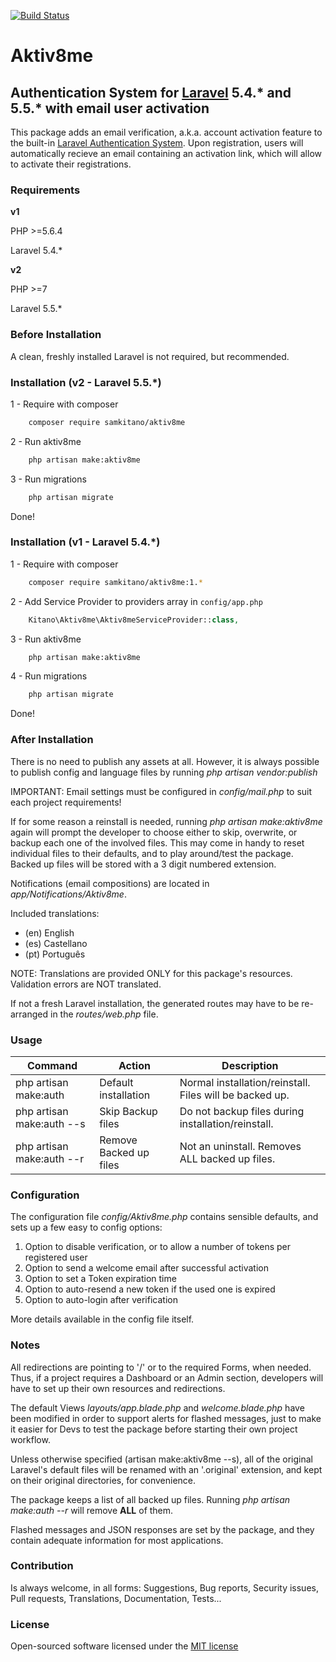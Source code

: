 [![Build Status](https://travis-ci.org/samkitano/aktiv8me.svg?branch=master)](https://travis-ci.org/samkitano/aktiv8me)
# Aktiv8me

## Authentication System for [Laravel](https://laravel.com) 5.4.* and 5.5.* with email user activation

This package adds an email verification, a.k.a. account activation feature to the built-in
[Laravel Authentication System](https://laravel.com/docs/5.5/authentication#authentication-quickstart).
Upon registration, users will automatically recieve an email containing an activation link, which will allow to
activate their registrations.

### Requirements
**v1**

PHP >=5.6.4

Laravel 5.4.*

**v2**

PHP >=7

Laravel 5.5.*

### Before Installation
A clean, freshly installed Laravel is not required, but recommended.

### Installation (v2 - Laravel 5.5.*)

1 - Require with composer
```bash
    composer require samkitano/aktiv8me
```
2 - Run aktiv8me
```bash
    php artisan make:aktiv8me
```

3 - Run migrations
```bash
    php artisan migrate
```
Done!

### Installation (v1 - Laravel 5.4.*)

1 - Require with composer
```bash
    composer require samkitano/aktiv8me:1.*
```
2 - Add Service Provider to providers array in ```config/app.php```

```php
    Kitano\Aktiv8me\Aktiv8meServiceProvider::class,
```
3 - Run aktiv8me
```bash
    php artisan make:aktiv8me
```

4 - Run migrations
```bash
    php artisan migrate
```
Done!

### After Installation
There is no need to publish any assets at all. However, it is always possible to publish
config and language files by running *php artisan vendor:publish*

IMPORTANT: Email settings must be configured in *config/mail.php* to suit each project requirements!

If for some reason a reinstall is needed, running *php artisan make:aktiv8me* again will
prompt the developer to choose either to skip, overwrite, or backup each one of the involved files.
This may come in handy to reset individual files to their defaults, and to play around/test the package.
Backed up files will be stored with a 3 digit numbered extension.

Notifications (email compositions) are located in *app/Notifications/Aktiv8me*.

Included translations:

- (en) English
- (es) Castellano
- (pt) Português

NOTE: Translations are provided ONLY for this package's resources. Validation errors are NOT translated.

If not a fresh Laravel installation, the generated routes may have to be re-arranged in the *routes/web.php* file.

### Usage
| Command                   | Action                 | Description                                                   |
| ------------------------- | ---------------------- | ------------------------------------------------------------- |
| php artisan make:auth     | Default installation   | Normal installation/reinstall. Files will be backed up.       |
| php artisan make:auth --s | Skip Backup files      | Do not backup files during installation/reinstall.            |
| php artisan make:auth --r | Remove Backed up files | Not an uninstall. Removes ALL backed up files.                |

### Configuration
The configuration file *config/Aktiv8me.php* contains sensible defaults, and sets up a few easy to config options:

1) Option to disable verification, or to allow a number of tokens per registered user
2) Option to send a welcome email after successful activation
3) Option to set a Token expiration time
4) Option to auto-resend a new token if the used one is expired
5) Option to auto-login after verification

More details available in the config file itself.

### Notes
All redirections are pointing to '/' or to the required Forms, when needed.
Thus, if a project requires a Dashboard or an Admin section, developers will have to set up their own
resources and redirections.

The default Views *layouts/app.blade.php* and *welcome.blade.php* have been modified in order to
support alerts for flashed messages, just to make it easier for Devs to test the package before starting
their own project workflow.

Unless otherwise specified (artisan make:aktiv8me --s), all of the original Laravel's default
files will be renamed with an '.original' extension, and kept on their original directories, for convenience.

The package keeps a list of all backed up files. Running *php artisan make:auth --r* will remove **ALL** of them.

Flashed messages and JSON responses are set by the package, and they contain adequate information for most
applications.

### Contribution
Is always welcome, in all forms: Suggestions, Bug reports, Security issues, Pull requests,
Translations, Documentation, Tests...

### License

Open-sourced software licensed under the [MIT license](http://opensource.org/licenses/MIT)
